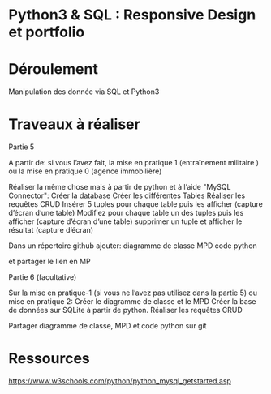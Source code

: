 # Python3 & SQL : Responsive Design et portfolio

# Déroulement 
Manipulation des donnée via SQL et Python3

# Traveaux à réaliser

Partie 5

A partir de:
si vous l’avez fait, la mise en pratique 1 (entraînement militaire ) 
ou la mise en pratique 0 (agence immobilière)

Réaliser la même chose mais à partir de python et à l’aide "MySQL Connector":
Créer la database
Créer les différentes Tables
Réaliser les requêtes CRUD
Insérer 5 tuples pour chaque table puis les afficher (capture d’écran d’une table)
Modifiez pour chaque table un des tuples puis les afficher (capture d’écran d’une table)
supprimer un tuple et afficher le résultat (capture d’écran)

Dans un répertoire github ajouter:
diagramme de classe
MPD
code python

et partager le lien en MP

Partie 6 (facultative)

Sur la mise en pratique-1 (si vous ne l’avez pas utilisez dans la partie 5) ou mise en pratique 2:
Créer le diagramme de classe et le MPD
Créer la base de données sur SQLite à partir de python.
Réaliser les requêtes CRUD

Partager diagramme de classe, MPD et code python sur git

# Ressources 

https://www.w3schools.com/python/python_mysql_getstarted.asp
